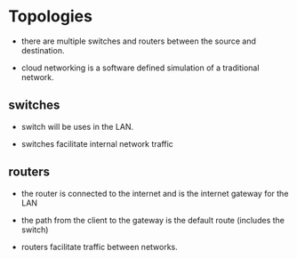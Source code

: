 # Topologies

- there are multiple switches and routers between the source and destination.

- cloud networking is a software defined simulation of a traditional network.

## switches

- switch will be uses in the LAN.

- switches facilitate internal network traffic

## routers

- the router is connected to the internet and is the internet gateway for the LAN

- the path from the client to the gateway is the default route (includes the switch)

- routers facilitate traffic between networks.
